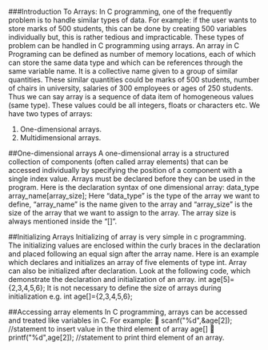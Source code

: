 ###Introduction To Arrays:
In C programming, one of the frequently problem is to handle similar types of data. For example: if the
user wants to store marks of 500 students, this can be done by creating 500 variables individually but,
this is rather tedious and impracticable. These types of problem can be handled in C programming using
arrays.
An array in C Programing can be defined as number of memory locations, each of which can store the
same data type and which can be references through the same variable name. It is a collective name
given to a group of similar quantities. These similar quantities could be marks of 500 students, number
of chairs in university, salaries of 300 employees or ages of 250 students. Thus we can say array is a
sequence of data item of homogeneous values (same type). These values could be all integers, floats or
characters etc.
We have two types of arrays:
1. One-dimensional arrays.
2. Multidimensional arrays.

##One-dimensional arrays
A one-dimensional array is a structured collection of components (often called array elements) that can
be accessed individually by specifying the position of a component with a single index value. Arrays must
be declared before they can be used in the program. Here is the declaration syntax of one dimensional
array:
data_type array_name[array_size];
Here “data_type” is the type of the array we want to define, “array_name” is the name given to the
array and “array_size” is the size of the array that we want to assign to the array. The array size is always
mentioned inside the “[]”.

##Initializing Arrays
Initializing of array is very simple in c programming. The initializing values are enclosed within the curly
braces in the declaration and placed following an equal sign after the array name. Here is an example
which declares and initializes an array of five elements of type int. Array can also be initialized after
declaration. Look at the following code, which demonstrate the declaration and initialization of an array.
int age[5]={2,3,4,5,6};
It is not necessary to define the size of arrays during initialization e.g.
int age[]={2,3,4,5,6};

##Accessing array elements
In C programming, arrays can be accessed and treated like variables in C.
For example:
 scanf("%d",&age[2]);
//statement to insert value in the third element of array age[]
 printf("%d",age[2]);
//statement to print third element of an array.
